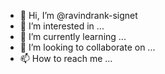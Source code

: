 - 👋 Hi, I’m @ravindrank-signet
- 👀 I’m interested in ...
- 🌱 I’m currently learning ...
- 💞️ I’m looking to collaborate on ...
- 📫 How to reach me ...

<!---
ravindrank-signet/ravindrank-signet is a ✨ special ✨ repository because its `README.md` (this file) appears on your GitHub profile.
You can click the Preview link to take a look at your changes.
--->

